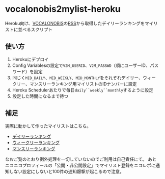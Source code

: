 # vocalonobis2mylist-heroku

Heroku向け、[VOCALONOBIS](http://vocalonobis.com/)の[RSS](http://vocalonobis.com/feed/readme.html)から取得したデイリーランキングをマイリストに並べるスクリプト


## 使い方

1. Herokuにデプロイ
2. Config Variablesの設定で`V2M_USERID`、`V2M_PASSWD`（順にユーザーID、パスワード）を設定
3. 同じく`MID_DAILY`、`MID_WEEKLY`、`MID_MONTHLY`をそれぞれデイリー、ウィークリー、マンスリーランキング用マイリストのIDナンバーに設定
3. Heroku Schedulerあたりで毎日`daily``weekly``monthly`するように設定
4. 設定した時間になるまで待つ


## 補足

実際に動かして作ったマイリストはこちら。

- [デイリーランキング](http://www.nicovideo.jp/mylist/45420764)
- [ウィークリーランキング](http://www.nicovideo.jp/mylist/55502720)
- [マンスリーランキング](http://www.nicovideo.jp/mylist/55502735)

なおご覧のとおり例外処理を一切していないのでご利用は自己責任にて。
あとニコニコプロフィールの「公開・非公開設定」でマイリスト登録をニコレポに通知しない設定にしないと100件の通知爆撃が起こるので注意。

